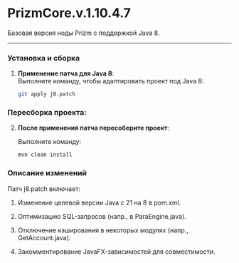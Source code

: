# PrizmCore.v.1.10.4.7
Базовая версия ноды Prizm с поддержкой Java 8.

---

### Установка и сборка

1. **Применение патча для Java 8**:  
   Выполните команду, чтобы адаптировать проект под Java 8:  
   ```bash
   git apply j8.patch

### Пересборка проекта:

2. **После применения патча пересоберите проект**:
 
	 Выполните команду:
	```bash
	mvn clean install

### Описание изменений
Патч j8.patch включает:

1. Изменение целевой версии Java с 21 на 8 в pom.xml.

2. Оптимизацию SQL-запросов (напр., в ParaEngine.java).

3. Отключение кэширования в некоторых модулях (напр., GetAccount.java).

4. Закомментирование JavaFX-зависимостей для совместимости.


